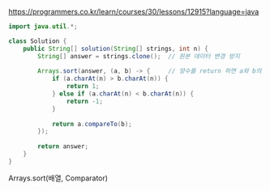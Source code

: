 https://programmers.co.kr/learn/courses/30/lessons/12915?language=java

```java
import java.util.*;

class Solution {
    public String[] solution(String[] strings, int n) {
        String[] answer = strings.clone();  // 원본 데이터 변경 방지
        
        Arrays.sort(answer, (a, b) -> {     // 양수를 return 하면 a와 b의 위치를 바꿈
            if (a.charAt(n) > b.charAt(n)) {
                return 1;
            } else if (a.charAt(n) < b.charAt(n)) {
                return -1;
            }
            
            return a.compareTo(b);
        });
        
        return answer;
    }
}
```

Arrays.sort(배열, Comparator)
